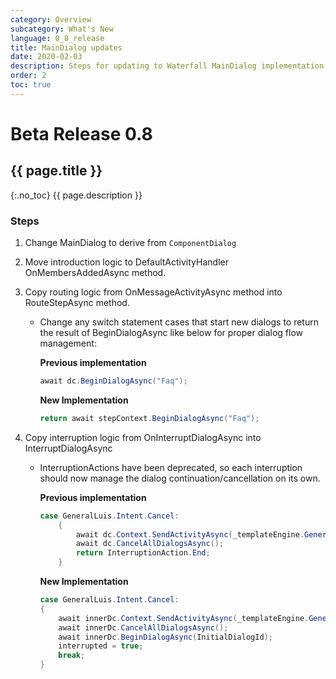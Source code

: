 ```yaml
---
category: Overview
subcategory: What's New
language: 0_8_release
title: MainDialog updates
date: 2020-02-03
description: Steps for updating to Waterfall MainDialog implementation
order: 2
toc: true
---
```


# Beta Release 0.8
## {{ page.title }}
{:.no_toc}
{{ page.description }}

### Steps
1. Change MainDialog to derive from `ComponentDialog`
1. Move introduction logic to DefaultActivityHandler OnMembersAddedAsync method.
1. Copy routing logic from OnMessageActivityAsync method into RouteStepAsync method.
    - Change any switch statement cases that start new dialogs to return the result of BeginDialogAsync like below for proper dialog flow management:

        **Previous implementation**
        ```csharp
        await dc.BeginDialogAsync("Faq");
        ```

        **New Implementation**
        ```csharp
        return await stepContext.BeginDialogAsync("Faq");
        ```
1. Copy interruption logic from OnInterruptDialogAsync into InterruptDialogAsync

    - InterruptionActions have been deprecated, so each interruption should now manage the dialog continuation/cancellation on its own. 

        **Previous implementation**
        ```csharp
        case GeneralLuis.Intent.Cancel:
            {
                await dc.Context.SendActivityAsync(_templateEngine.GenerateActivityForLocale("CancelledMessage"));
                await dc.CancelAllDialogsAsync();
                return InterruptionAction.End;
            }
        ```

        **New Implementation**
        ```csharp
        case GeneralLuis.Intent.Cancel:
        {
            await innerDc.Context.SendActivityAsync(_templateEngine.GenerateActivityForLocale("CancelledMessage", userProfile));
            await innerDc.CancelAllDialogsAsync();
            await innerDc.BeginDialogAsync(InitialDialogId);
            interrupted = true;
            break;
        }
        ```
